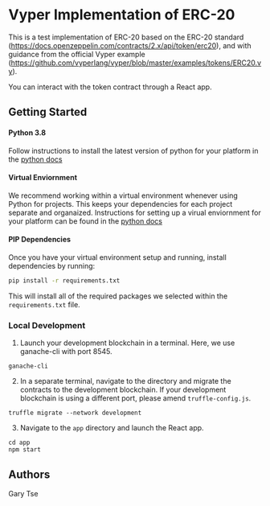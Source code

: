 # Vyper Implementation of ERC-20

This is a test implementation of ERC-20 based on the ERC-20 standard (https://docs.openzeppelin.com/contracts/2.x/api/token/erc20), and with guidance from the official Vyper example (https://github.com/vyperlang/vyper/blob/master/examples/tokens/ERC20.vy).

You can interact with the token contract through a React app.

## Getting Started

#### Python 3.8

Follow instructions to install the latest version of python for your platform in the [python docs](https://docs.python.org/3/using/unix.html#getting-and-installing-the-latest-version-of-python)

#### Virtual Enviornment

We recommend working within a virtual environment whenever using Python for projects. This keeps your dependencies for each project separate and organaized. Instructions for setting up a virual enviornment for your platform can be found in the [python docs](https://packaging.python.org/guides/installing-using-pip-and-virtual-environments/)

#### PIP Dependencies

Once you have your virtual environment setup and running, install dependencies by running:
```bash
pip install -r requirements.txt
```
This will install all of the required packages we selected within the `requirements.txt` file.

### Local Development

1. Launch your development blockchain in a terminal. Here, we use ganache-cli with port 8545.
```
ganache-cli
```
2. In a separate terminal, navigate to the directory and migrate the contracts to the development blockchain. If your development blockchain is using a different port, please amend `truffle-config.js`.
```
truffle migrate --network development
```
3. Navigate to the `app` directory and launch the React app.
```
cd app
npm start
```

## Authors

Gary Tse